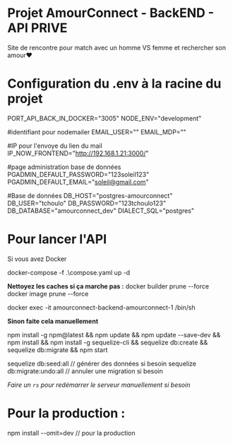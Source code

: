 # Projet AmourConnect - BackEND - API PRIVE

Site de rencontre pour match avec un homme VS femme et rechercher son amour❤️

# Configuration du .env à la racine du projet



PORT_API_BACK_IN_DOCKER="3005"
NODE_ENV="development"

#identifiant pour nodemailer
EMAIL_USER=""
EMAIL_MDP=""

#IP pour l'envoye du lien du mail
IP_NOW_FRONTEND="http://192.168.1.21:3000/"

#page administration base de données
PGADMIN_DEFAULT_PASSWORD="123soleil123"
PGADMIN_DEFAULT_EMAIL="soleil@gmail.com"

#Base de données
DB_HOST="postgres-amourconnect"
DB_USER="tchoulo"
DB_PASSWORD="123tchoulo123"
DB_DATABASE="amourconnect_dev"
DIALECT_SQL="postgres" 



# Pour lancer l'API

Si vous avez Docker

docker-compose -f .\compose.yaml up -d


**Nettoyez les caches si ça marche pas :**
docker builder prune --force
docker image prune --force

docker exec -it amourconnect-backend-amourconnect-1 /bin/sh

**Sinon faite cela manuellement**


npm install -g npm@latest && npm update && npm update --save-dev && npm install && npm install -g sequelize-cli && sequelize db:create && sequelize db:migrate && npm start


sequelize db:seed:all // générer des données si besoin
sequelize db:migrate:undo:all // annuler une migration si besoin


*Faire un `rs` pour redémarrer le serveur manuellement si besoin*


# Pour la production :

npm install --omit=dev // pour la production